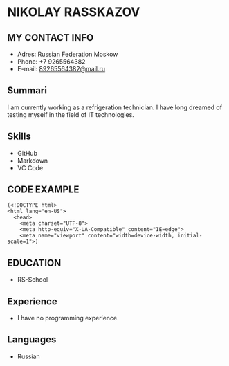 # NIKOLAY RASSKAZOV
## MY CONTACT INFO
+ Adres: Russian Federation Moskow 
+ Phone: +7 9265564382
+ E-mail: 89265564382@mail.ru
## Summari
I am currently working as a refrigeration technician. I have long dreamed of testing myself in the field of IT technologies.
## Skills
+ GitHub
+ Markdown
+ VC Code
## CODE EXAMPLE
```HTM
(<!DOCTYPE html>
<html lang="en-US">
  <head>
    <meta charset="UTF-8">
    <meta http-equiv="X-UA-Compatible" content="IE=edge">
    <meta name="viewport" content="width=device-width, initial-scale=1">)
```
## EDUCATION
+ RS-School
## Experience
+ I have no programming experience.
## Languages
+ Russian